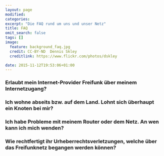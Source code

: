 ```yaml
---
layout: page
modified:
categories:
excerpt: "Die FAQ rund um uns und unser Netz"
title: FAQ
omit_search: false
tags: []
image:
  feature: background_faq.jpg
  credit: CC-BY-ND  Dennis Skley
  creditlink: https://www.flickr.com/photos/dskley

date: 2015-11-12T19:53:06+01:00
---
```


### Erlaubt mein Internet-Provider Freifunk über meinem Internetzugang?

Einige Anbieter von DSL-Flatrates verbieten die Mehrplatznutzung in ihren AGBs. Uns sind allerdings bisher keine Beschwerden von Providern bekannt.

### Ich wohne abseits bzw. auf dem Land. Lohnt sich überhaupt ein Knoten bei mir?

Der Aufbau eines Freifunkknotens lohnt sich immer. Wir haben schon häufig festgestellt das Freifunkrouter, bei denen nicht mit einer starken Nutzung gerechnet wurde, sich sehr gut entwickelt haben. Nur durch neue Router kann sich die Freifunkidee entfalten. Jeder stellt doch letztlich gerne seinem Besuch einen unkomplizierten Internetzugang zur Verfügung. Bei dem Zugang zu einem Freifunkknoten muss weder der WLAN Schlüssel ausgetauscht werden, noch eine Registrierung erfolgen. Das private WLAN kann natürlich parallel betrieben werden.

### Ich habe Probleme mit meinem Router oder dem Netz. An wen kann ich mich wenden?

Du kannst eine E-Mail an support @ freifunk-westerwald.de schreiben oder ein Ticket unter <https://tickets.freifunk-westerwald.de/> eröffnen.

### Wie rechtfertigt ihr Urheberrechtsverletzungen, welche über das Freifunknetz begangen werden können?

Gar nicht. Wir sind nicht davon angetan, wenn Freifunk für kriminelle Zwecke missbraucht wird. Allerdings ist es, wie mit so vielen Dingen im Leben, etwas das für gute Sachen genutzt werden kann, kann ebenso auch für schlechte Sachen genutzt werden. Es erscheint weit hergeholt, dass man beispielsweise scharfe Messer verbieten würde, weil man damit Menschen schädigen kann. Würden wir alle Technologien verbieten, mit denen man einem Menschen Schaden zufügen könnte, wären wir immer noch am Anfang der Steinzeit. Wir stehen für eine freie und ungehinderte Verbreitung von Wissen und Ressourcen. Wir möchten Technologien nicht für gesellschaftliche Probleme verantwortlich machen.

<style>
    h3 {
        position: relative;
    }
    h3 > i {
        position: absolute;
        top: calc(50% - 15px);
        left: -33px;
    }
    h3 + p {
        display: none;
    }
    h3.active + p {
        display: block;
    }
</style>
<script>
    document.addEventListener( "DOMContentLoaded", function( event ) {
        // HACK: iterate over elements
        Array.prototype.forEach.call(document.getElementsByTagName( "h3"), ( function( headline ){
            var icon = document.createElement( "i" );
            icon.className = "fa fa-plus-circle";
            headline.appendChild( icon );

            headline.addEventListener("mousedown", function() {
                var active = !!this.className;
                this.className = active ? "" : "active";
                icon.className = active ? "fa fa-plus-circle" : "fa fa-minus-circle";
            });
        }));
    });
</script>
